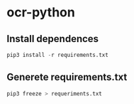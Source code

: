 # ocr-python

## Install dependences
```python
pip3 install -r requirements.txt
```

## Generete requirements.txt
```python
pip3 freeze > requeriments.txt
```